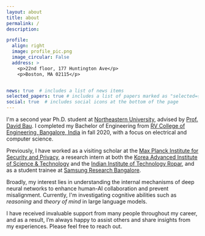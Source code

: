 ```yaml
---
layout: about
title: about
permalink: /
description: 

profile:
  align: right
  image: profile_pic.png
  image_circular: False
  address: >
    <p>22nd floor, 177 Huntington Ave</p>
    <p>Boston, MA 02115</p>


news: true  # includes a list of news items
selected_papers: true # includes a list of papers marked as "selected={true}"
social: true  # includes social icons at the bottom of the page
---
```


I'm a second year Ph.D. student at [Northeastern University](https://www.northeastern.edu/), advised by [Prof. David Bau](https://baulab.info/). I completed my Bachelor of Engineering from [RV College of Engineering, Bangalore, India](https://rvce.edu.in/) in fall 2020, with a focus on electrical and computer science.

Previously, I have worked as a visiting scholar at the [Max Planck Institute for Security and Privacy](https://asiabiega.github.io/), a research intern at both the [Korea Advanced Institute of Science & Technology](https://www.kixlab.org/) and the [Indian Institute of Technology Ropar](https://cse.iitrpr.ac.in/), and as a student trainee at [Samsung Research Bangalore](https://research.samsung.com/sri-b).

Broadly, my interest lies in understanding the internal mechanisms of deep neural networks to enhance human-AI collaboration and prevent misalignment. Currently, I'm investigating cognitive abilities such as *reasoning* and *theory of mind* in large language models.

I have received invaluable support from many people throughout my career, and as a result, I’m always happy to assist others and share insights from my experiences. Please feel free to reach out.